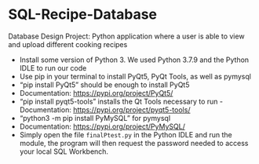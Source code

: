 # SQL-Recipe-Database
Database Design Project: Python application where a user is able to view and upload different cooking recipes

- Install some version of Python 3. We used Python 3.7.9 and the Python IDLE to run our code
- Use pip in your terminal to install PyQt5, PyQt Tools, as well as pymysql
- “pip install PyQt5” should be enough to install PyQt5
- Documentation: https://pypi.org/project/PyQt5/
- “pip install pyqt5-tools” installs the Qt Tools necessary to run - Documentation: https://pypi.org/project/pyqt5-tools/
- “python3 -m pip install PyMySQL” for pymysql
- Documentation: https://pypi.org/project/PyMySQL/
- Simply open the file `finalPtest.py` in the Python IDLE and run the module, the program will then request the password needed to access your local SQL Workbench.
